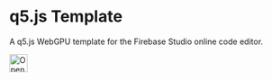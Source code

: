 # q5.js Template

A q5.js WebGPU template for the Firebase Studio online code editor.

<a href="https://studio.firebase.google.com/new?template=https:%2F%2Fgithub.com%2Fq5js%2Fq5-idx-template">
  <img height="32" alt="Open in Firebase Studio" src="https://cdn.firebasestudio.dev/btn/open_light_32.svg">
</a>

